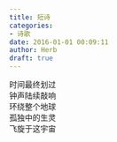 ```yaml
---  
title: 短诗  
categories:  
- 诗歌  
date: 2016-01-01 00:09:11  
author: Herb  
draft: true
---  
```

时间最终划过  
钟声陆续敲响  
环绕整个地球  
孤独中的生灵  
飞旋于这宇宙